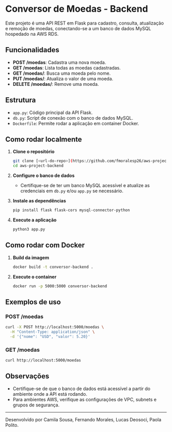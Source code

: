 # Conversor de Moedas - Backend

Este projeto é uma API REST em Flask para cadastro, consulta, atualização e remoção de moedas, conectando-se a um banco de dados MySQL hospedado na AWS RDS.

## Funcionalidades

- **POST /moedas**: Cadastra uma nova moeda.
- **GET /moedas**: Lista todas as moedas cadastradas.
- **GET /moedas/<nome>**: Busca uma moeda pelo nome.
- **PUT /moedas/<nome>**: Atualiza o valor de uma moeda.
- **DELETE /moedas/<nome>**: Remove uma moeda.

## Estrutura

- `app.py`: Código principal da API Flask.
- `db.py`: Script de conexão com o banco de dados MySQL.
- `Dockerfile`: Permite rodar a aplicação em container Docker.

## Como rodar localmente

1. **Clone o repositório**
   ```bash
   git clone [<url-do-repo>](https://github.com/fmoralesp26/aws-project-backend.git)
   cd aws-project-backend
   ```

2. **Configure o banco de dados**
   - Certifique-se de ter um banco MySQL acessível e atualize as credenciais em `db.py` e/ou `app.py` se necessário.

3. **Instale as dependências**
   ```bash
   pip install flask flask-cors mysql-connector-python
   ```

4. **Execute a aplicação**
   ```bash
   python3 app.py
   ```

## Como rodar com Docker

1. **Build da imagem**
   ```bash
   docker build -t conversor-backend .
   ```

2. **Execute o container**
   ```bash
   docker run -p 5000:5000 conversor-backend
   ```

## Exemplos de uso

### POST /moedas

```bash
curl -X POST http://localhost:5000/moedas \
  -H "Content-Type: application/json" \
  -d '{"nome": "USD", "valor": 5.20}'
```

### GET /moedas

```bash
curl http://localhost:5000/moedas
```

## Observações

- Certifique-se de que o banco de dados está acessível a partir do ambiente onde a API está rodando.
- Para ambientes AWS, verifique as configurações de VPC, subnets e grupos de segurança.

---

Desenvolvido por Camila Sousa, Fernando Morales, Lucas Deosoci, Paola Polito.
